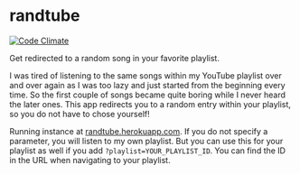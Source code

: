 randtube
========

[![Code Climate](https://codeclimate.com/github/markokajzer/random-youtube/badges/gpa.svg)](https://codeclimate.com/github/markokajzer/random-youtube)

Get redirected to a random song in your favorite playlist.

I was tired of listening to the same songs within my YouTube playlist over and over again as I was too lazy and just started from the beginning every time. So the first couple of songs became quite boring while I never heard the later ones. This app redirects you to a random entry within your playlist, so you do not have to chose yourself!

Running instance at [randtube.herokuapp.com](http://randtube.herokuapp.com). If you do not specify a parameter, you will listen to my own playlist. But you can use this for your playlist as well if you add `?playlist=YOUR_PLAYLIST_ID`. You can find the ID in the URL when navigating to your playlist.
